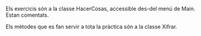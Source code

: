 Els exercicis són a la classe HacerCosas, accessible
des-del menú de Main. Estan comentats.

Els mètodes que es fan servir a tota la pràctica són a la classe
Xifrar.
